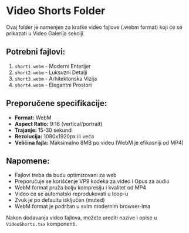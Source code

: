 # Video Shorts Folder

Ovaj folder je namenjen za kratke video fajlove (.webm format) koji će se prikazati u Video Galerija sekciji.

## Potrebni fajlovi:

1. `short1.webm` - Moderni Enterijer
2. `short2.webm` - Luksuzni Detalji  
3. `short3.webm` - Arhitektonska Vizija
4. `short4.webm` - Elegantni Prostori

## Preporučene specifikacije:

- **Format:** WebM
- **Aspect Ratio:** 9:16 (vertical/portrait)
- **Trajanje:** 15-30 sekundi
- **Rezolucija:** 1080x1920px ili veća
- **Veličina fajla:** Maksimalno 8MB po videu (WebM je efikasniji od MP4)

## Napomene:

- Fajlovi treba da budu optimizovani za web
- Preporučuje se korišćenje VP9 kodeka za video i Opus za audio
- WebM format pruža bolju kompresiju i kvalitet od MP4
- Video će se automatski reprodukovati u loop-u
- Zvuk je po defaultu isključen (muted)
- WebM format je podržan u svim modernim browser-ima

Nakon dodavanja video fajlova, možete urediti nazive i opise u `VideoShorts.tsx` komponenti.